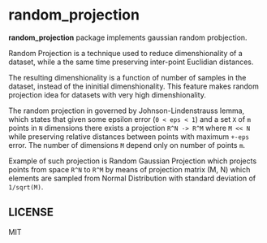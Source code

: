 # random_projection

**random_projection** package implements gaussian random probjection.

Random Projection is a technique used to reduce dimenshionality of a dataset,
while a the same time preserving inter-point Euclidian distances.

The resulting dimenshionality is a function of number of samples in the dataset,
instead of the ininitial dimenshionality.
This feature makes random projection idea for datasets with very high dimenshionality.

The random projection in governed by Johnson-Lindenstrauss lemma, which states that
given some epsilon error (`0 < eps < 1`) and a set `X` of `m` points in `N` dimensions
there exists a projection `R^N -> R^M` where `M << N` while preserving relative 
distances between points with maximum `+-eps` error.
The number of dimensions `M` depend only on number of points `m`.

Example of such projection is Random Gaussian Projection which projects points
from space `R^N` to `R^M` by means of projection matrix (M, N) which elements are
sampled from Normal Distribution with standard deviation of `1/sqrt(M)`.


## LICENSE

MIT

